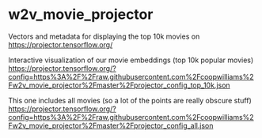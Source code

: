 # w2v_movie_projector
Vectors and metadata for displaying the top 10k movies on https://projector.tensorflow.org/

Interactive visualization of our movie embeddings (top 10k popular movies) 
https://projector.tensorflow.org/?config=https%3A%2F%2Fraw.githubusercontent.com%2Fcoopwilliams%2Fw2v_movie_projector%2Fmaster%2Fprojector_config_top_10k.json

This one includes all movies (so a lot of the points are really obscure stuff)
https://projector.tensorflow.org/?config=https%3A%2F%2Fraw.githubusercontent.com%2Fcoopwilliams%2Fw2v_movie_projector%2Fmaster%2Fprojector_config_all.json

